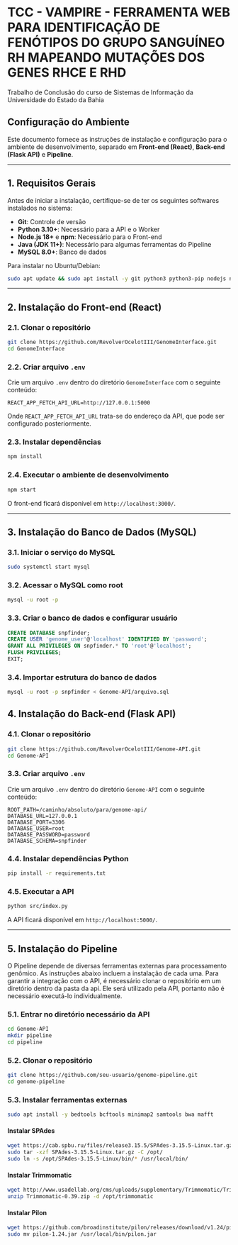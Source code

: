 # TCC - VAMPIRE - FERRAMENTA WEB PARA IDENTIFICAÇÃO DE FENÓTIPOS DO GRUPO SANGUÍNEO RH MAPEANDO MUTAÇÕES DOS GENES RHCE E RHD
Trabalho de Conclusão do curso de Sistemas de Informação da Universidade do Estado da Bahia

## Configuração do Ambiente

Este documento fornece as instruções de instalação e configuração para o ambiente de desenvolvimento, separado em **Front-end (React)**, **Back-end (Flask API)** e **Pipeline**.

---

## 1. Requisitos Gerais
Antes de iniciar a instalação, certifique-se de ter os seguintes softwares instalados no sistema:

- **Git**: Controle de versão
- **Python 3.10+**: Necessário para a API e o Worker
- **Node.js 18+** e **npm**: Necessário para o Front-end
- **Java (JDK 11+)**: Necessário para algumas ferramentas do Pipeline
- **MySQL 8.0+**: Banco de dados

Para instalar no Ubuntu/Debian:
```bash
sudo apt update && sudo apt install -y git python3 python3-pip nodejs npm default-jdk mysql-server
```


---

## 2. Instalação do Front-end (React)

### 2.1. Clonar o repositório
```bash
git clone https://github.com/RevolverOcelotIII/GenomeInterface.git
cd GenomeInterface
```

### 2.2. Criar arquivo `.env`
Crie um arquivo `.env` dentro do diretório `GenomeInterface` com o seguinte conteúdo:

```env
REACT_APP_FETCH_API_URL=http://127.0.0.1:5000
```
Onde `REACT_APP_FETCH_API_URL` trata-se do endereço da API, que pode ser configurado posteriormente.


### 2.3. Instalar dependências
```bash
npm install
```

### 2.4. Executar o ambiente de desenvolvimento
```bash
npm start
```

O front-end ficará disponível em `http://localhost:3000/`.

---

## 3. Instalação do Banco de Dados (MySQL)

### 3.1. Iniciar o serviço do MySQL
```bash
sudo systemctl start mysql
```

### 3.2. Acessar o MySQL como root
```bash
mysql -u root -p
```

### 3.3. Criar o banco de dados e configurar usuário
```sql
CREATE DATABASE snpfinder;
CREATE USER 'genome_user'@'localhost' IDENTIFIED BY 'password';
GRANT ALL PRIVILEGES ON snpfinder.* TO 'root'@'localhost';
FLUSH PRIVILEGES;
EXIT;
```

### 3.4. Importar estrutura do banco de dados
```bash
mysql -u root -p snpfinder < Genome-API/arquivo.sql
```

## 4. Instalação do Back-end (Flask API)

### 4.1. Clonar o repositório
```bash
git clone https://github.com/RevolverOcelotIII/Genome-API.git
cd Genome-API
```

### 3.3. Criar arquivo `.env`
Crie um arquivo `.env` dentro do diretório `Genome-API` com o seguinte conteúdo:

```env
ROOT_PATH=/caminho/absoluto/para/genome-api/
DATABASE_URL=127.0.0.1
DATABASE_PORT=3306
DATABASE_USER=root
DATABASE_PASSWORD=password
DATABASE_SCHEMA=snpfinder
```

### 4.4. Instalar dependências Python
```bash
pip install -r requirements.txt
```

### 4.5. Executar a API
```bash
python src/index.py  
```

A API ficará disponível em `http://localhost:5000/`.

---

## 5. Instalação do Pipeline

O Pipeline depende de diversas ferramentas externas para processamento genômico. As instruções abaixo incluem a instalação de cada uma. Para garantir a integração com o API, é necessário clonar o repositório em um diretório dentro da pasta da api. Ele será utilizado pela API, portanto não é necessário executá-lo individualmente.

### 5.1. Entrar no diretório necessário da API

```bash
cd Genome-API
mkdir pipeline
cd pipeline
```

### 5.2. Clonar o repositório
```bash
git clone https://github.com/seu-usuario/genome-pipeline.git
cd genome-pipeline
```

### 5.3. Instalar ferramentas externas
```bash
sudo apt install -y bedtools bcftools minimap2 samtools bwa mafft
```

#### Instalar SPAdes
```bash
wget https://cab.spbu.ru/files/release3.15.5/SPAdes-3.15.5-Linux.tar.gz
sudo tar -xzf SPAdes-3.15.5-Linux.tar.gz -C /opt/
sudo ln -s /opt/SPAdes-3.15.5-Linux/bin/* /usr/local/bin/
```

#### Instalar Trimmomatic
```bash
wget http://www.usadellab.org/cms/uploads/supplementary/Trimmomatic/Trimmomatic-0.39.zip
unzip Trimmomatic-0.39.zip -d /opt/trimmomatic
```

#### Instalar Pilon
```bash
wget https://github.com/broadinstitute/pilon/releases/download/v1.24/pilon-1.24.jar
sudo mv pilon-1.24.jar /usr/local/bin/pilon.jar
```


